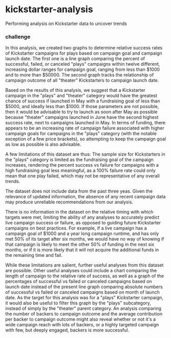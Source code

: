 # kickstarter-analysis
Performing analysis on Kickstarter data to uncover trends
### challenge
In this analysis, we created two graphs to determine relative success rates of Kickstarter campaigns for plays based on campaign goal and campaign launch date. The first one is a line graph comparing the percent of successful, failed, or canceled "plays" campaigns within twelve different, increasing dollar ranges for campaign goal, ranging from less than $1000 and to more than $50000. The second graph tracks the relationship of campaign outcome of all "theater" Kickstarters to campaign launch date. 

Based on the results of this analysis, we suggest that a Kickstarter campaign in the "plays" and "theater" category would have the greatest chance of success if launched in May with a fundraising goal of less than $5000, and ideally less than $1000. If those parameters are not possible, then it would be advisable to try to launch as soon after May as possible because "theater" campaigns launched in June have the second highest success rate, next to campaigns launched in May. In terms of funding, there appears to be an increasing rate of campaign failure associated with higher campaign goals for campaigns in the "plays" category (with the notable exception of a few price brackets), so attempting to keep the campaign goal as low as possible is also advisable. 

A few limitations of this dataset are thus: 
The sample size for Kickstarters in the "plays" category is limited as the fundraising goal of the campaign increases, rendering the percent success vs failure for campaigns with a high fundraising goal less meaningful, as a 100% failure rate could only mean that one play failed, which may not be representative of any overall trends. 

The dataset does not include data from the past three yeas. Given the relevance of updated information, the absence of any recent campaign data may produce unreliable recommendations from our analysis. 

There is no information in the dataset on the relative timing with which targets were met, limiting the ability of any analyses to accurately predict live campaign success or failure, as opposed to guiding future Kickstarter campaigns on best practices. For example, if a live campaign has a campaign goal of $1000 and a year long campaign runtime, and has only met 50% of its target after six months, we would have no way of knowing if that campaign is likely to meet the other 50% of funding in the next six months, or if it is more likely that it will not acquire the additional funds in the remaining time and fail. 

While these limitations are salient, further useful analyses from this dataset are possible. Other useful analyses could include a chart comparing the length of campaign to the relative rate of success, as well as a graph of the percentages of successful vs failed or canceled campaigns based on launch date instead of the present line graph comparing absolute numbers of successful vs failed or canceled campaigns based on month of launch date. As the target for this analysis was for a "plays" Kickstarter campaign, it would also be useful to filter this graph by the "plays" subcategory, instead of simply by the "theater" parent category. An analysis comparing the number of backers to campaign outcome and the average contribution per backer to campaign outcome might also reveal whether or not it's a wide campaign reach with lots of backers, or a highly targeted campaign with few, but deeply engaged, backers is more successful. 

